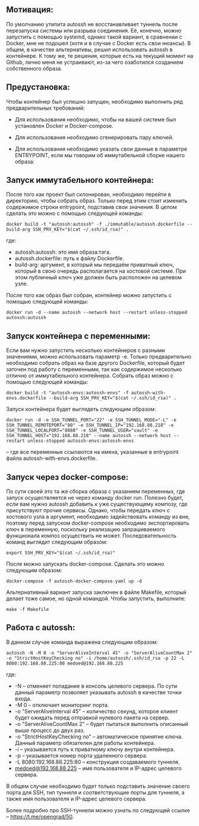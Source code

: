 ## Мотивация:

По умолчанию утилита autossh не восстанавливает туннель после перезапуска системы или разрыва соединения. Её, конечно, можно запустить с помощью systemd, однако такой вариант, в сравнении с Docker, мне не подошел (хотя и в случае с Docker есть свои нюансы). В общем, в качестве альтернативы, решил использовать autossh в контейнере. К тому же, те решения, которые есть на текущий момент на Github, лично меня не устраивают, из-за чего озаботился созданием собственного образа.

## Предустановка:

Чтобы контейнер был успешно запущен, необходимо выполнить ряд предварительных требований:

- Для использования необходимо, чтобы на вашей системе был установлен Docker и Docker-compose.

- Для использования необходимо сгенерировать пару ключей.

- Для использования необходимо указать свои данные в параметре ENTRYPOINT, если мы говорим об иммутабельной сборке нашего образа:

## Запуск иммутабельного контейнера:

После того как проект был склонирован, необходимо перейти в директорию, чтобы собрать образ. Только перед этим стоит изменить содержимое строки entrypoint, подставив свои значения. В целом сделать это можно с помощью следующей команды:

```
docker build -t "autossh:autossh" -f ./immutable/autossh.dockerfile --build-arg SSH_PRV_KEY="$(cat ~/.ssh/id_rsa)" .
```

где:

- autossh:autossh: это имя образа:тэга.
- autossh.dockerfile: путь к файлу Dockerfile.
- build-arg: аргумент, в который мы передаём приватный ключ, который в свою очередь располагается на хостовой системе. При этом публичный ключ уже должен быть расположен на целевом узле.

После того как образ был собран, контейнер можно запустить с помощью следующей команды:

```
docker run -d --name autossh --network host --restart unless-stopped autossh:autossh
```

## Запуск контейнера с переменными:

Если вам нужно запустить несколько контейнеров с разными значениями, можно использовать параметр -e. Только предварительно необходимо собрать образ на базе другого Dockerfile, который будет заточен под работу с переменными, так как содержимое несколько отлично от иммутабельного контейнера. Собрать образ можно с помощью следующей команды:

```
docker build -t "autossh-envs:autossh-envs" -f autossh-with-envs.dockerfile --build-arg SSH_PRV_KEY="$(cat ~/.ssh/id_rsa)" . 
```

Запуск контейнера будет выглядеть следующим образом:

```
docker run -d -e SSH_TUNNEL_PORT="22" -e SSH_TUNNEL_MODE="-L" -e SSH_TUNNEL_REMOTEPORT="80" -e SSH_TUNNEL_IP="192.168.88.218" -e SSH_TUNNEL_LOCALPORT="8080" -e SSH_TUNNEL_USER="vault" -e SSH_TUNNEL_HOST="192.168.88.218" --name autossh --network host --restart unless-stopped autossh-envs:autossh-envs
```

– где все переменные ссылаются на имена, указанные в entrypoint файла autossh-with-envs.dockerfile.

## Запуск через docker-compose:

По сути своей это та же сборка образа с указанием переменных, где запуск осуществляется не через команду docker run. Полезно будет, если вам нужно autossh добавить к уже существующему композу, где присутствуют прочие сервисы. Однако, чтобы передать ключ с хостового узла в аргумент, необходимо задействовать команду из вне, поэтому перед запуском docker-compose необходимо экспортировать ключ в переменную, поскольку реализацию запрашиваемого функционала композ осуществить не может. Последовательность команд выглядит следующим образом:

```
export SSH_PRV_KEY="$(cat ~/.ssh/id_rsa)"
```

После можно запускать docker-compose. Сделать это можно следующим образом:

```
docker-compose -f autossh-docker-compose.yaml up -d
```

Альтернативный вариант запуска заключен в файле Makefile, который делает тоже самое, но одной командой. Чтобы запустить, выполните:

```
make -f Makefile
```

## Работа с autossh:

В данном случае команда выражена следующим образом:

`autossh -N -M 0 -o "ServerAliveInterval 45" -o "ServerAliveCountMax 2" -o "StrictHostKeyChecking no" -i /home/autossh/.ssh/id_rsa -p 22 -L 8080:192.168.88.225:80 medoed@192.168.88.225`

где:

- -N – отменяет попадание в консоль целевого сервера. По сути данный параметр позволяет указывать autossh в качестве точки входа.
- -M 0 – отключает мониторинг порта.
- -о "ServerAliveInterval 45" – количество секунд, которое клиент будет ожидать перед отправкой нулевого пакета на сервер.
- -о "ServerAliveCountMax 2" – будет пытаться выполнить описанный выше процесс до двух раз.
- -o "StrictHostKeyChecking no" – автоматическое принятие ключа. Данный параметр обязателен для работы контейнера.
- -i – указывается путь к приватному ключу внутри контейнера.
- -p – указывается номер порта удаленного сервера.
- -L 8080:192.168.88.225:80 – конструкция создаваемого туннеля.
- [medoed@192.168.88.225](https://www.twitch.tv/exitfound) – имя пользователя и IP-адрес целевого сервера.

В общем случае необходимо будет только подставить значение своего порта для SSH, тип туннеля и соответствующие порты для туннеля, а также имя пользователя и IP-адрес целевого сервера.

Более подробно про SSH-туннели можно узнать по следующей ссылке – https://t.me/opengrad/50.
